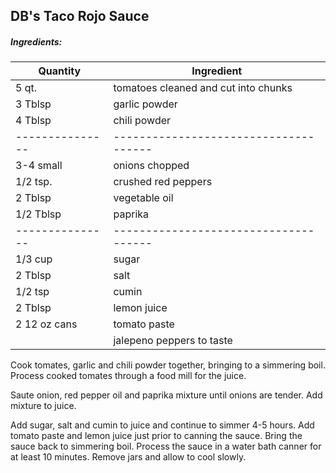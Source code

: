 
## DB's Taco Rojo Sauce

##### Ingredients:
Quantity        |    Ingredient
--------------- | -------------------------------------
5 qt.           | tomatoes cleaned and cut into chunks
3 Tblsp         | garlic powder
4 Tblsp         | chili powder
--------------- | -------------------------------------
3-4 small       | onions chopped
1/2 tsp.        | crushed red peppers
2 Tblsp         | vegetable oil
1/2 Tblsp       | paprika
--------------- | -------------------------------------
1/3 cup         | sugar
2 Tblsp         | salt
1/2 tsp         | cumin
2 Tblsp         | lemon juice
2 12 oz cans    | tomato paste
                | jalepeno peppers to taste

Cook tomates, garlic and chili powder together, bringing to a simmering boil.  Process
cooked tomates through a food mill for the juice.

Saute onion, red pepper oil and paprika mixture until onions are tender.  Add mixture
to juice.

Add sugar, salt and cumin to juice and continue to simmer 4-5 hours.  Add tomato paste
and lemon juice just prior to canning the sauce.  Bring the sauce back to simmering boil.
Process the sauce in a water bath canner for at least 10 minutes.  Remove jars and
allow to cool slowly.

